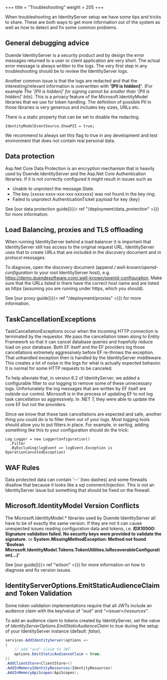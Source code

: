 +++
title = "Troubleshooting"
weight = 205
+++

When troubleshooting an IdentityServer setup we have some tips and tricks to share. These are both ways to get more information out of the system as well as how to detect and fix some common problems.

## General debugging advice
Duende IdentityServer is a security product and by design the error messages returned to a user or client application are very short. The actual error message is always written to the logs. The very first step in any troubleshooting should be to review the IdentityServer logs.

Another common issue is that the logs are redacted and that the interesting/relevant information is overwritten with **'[PII is hidden]'**. (For example *The '[PII is hidden]' for signing cannot be smaller than '[PII is hidden]' bits*). This is a privacy  feature of the Microsoft.IdentityModel libraries that we use for token handling. The definition of possible PII in those libraries is very generous and includes key sizes, URLs etc.

There is a static property that can be set to disable the redacting.
```
IdentityModelEventSource.ShowPII = true; 
```

We recommend to always set this flag to true in any development and test environment that does not contain real personal data.

## Data protection 
Asp.Net Core Data Protection is an encryption mechanism that is heavily used by Duende.IdentityServer and the Asp.Net Core Authentication libraries. If it is not correctly configured it might result in issues such as
* Unable to unprotect the message.State.
* The key {xxxxx-xxxx-xxx-xxx-xxxxxxx} was not found in the key ring.
* Failed to unprotect AuthenticationTicket payload for key {key}

See [our data protection guide]({{< ref "/deployment/data_protection" >}}) for more information.

## Load Balancing, proxies and TLS offloading
When running IdentityServer behind a load balancer it is important that IdentityServer still has access to the original request URL. IdentityServer uses that to create URLs that are included in the discovery document and in protocol messages.

To diagnose, open the discovery document (append */.well-known/openid-configuration* to your root IdentityServer host), e.g. https://demo.duendesoftware.com/.well-known/openid-configuration. Make sure that the URLs listed in there have the correct host name and are listed as https (assuming you are running under https, which you should).

See [our proxy guide]({{< ref "/deployment/proxies" >}}) for more information.

## TaskCancellationExceptions
TaskCancellationExceptions occur when the incoming HTTP connection is terminated by the requestor. We pass the cancellation token along to Entity Framework so that it can cancel database queries and hopefully reduce load on your database. Both EF itself and the EF providers log those cancellations extremely aggressively before EF re-throws the exception. That unhandled exception then is handled by the IdentityServer middleware. This creates a lot of noise in the logs for what is actually expected behavior. It is normal for some HTTP requests to be canceled.

To help alleviate that, in version 6.2 of IdentityServer, we added a configurable filter to our logging to remove some of these unnecessary logs. Unfortunately the log messages that are written by EF itself are outside our control. Microsoft is in the process of updating EF to not log task cancellation so aggressively. In .NET 7, they were able to update the core EF but not the providers.

Since we know that these task cancellations are expected and safe, another thing you could do is to filter them out of your logs. Most logging tools should allow you to put filters in place. For example, in serilog, adding something like this to your configuration should do the trick:

    Log.Logger = new LoggerConfiguration()
      .Filter
      .ByExcluding(logEvent => logEvent.Exception is OperationCanceledException)

## WAF Rules
Data protected data can contain '--' (two dashes) and some firewalls disallow that because it looks like a sql comment/injection. This is not an IdentityServer issue but something that should be fixed on the firewall.

## Microsoft.IdentityModel Version Conflicts
The Microsoft.IdentityModel.\* libraries used by Duende IdentityServer all have to be of exactly the same version. If they are not it can cause unexpected issues reading configuration data and tokens, i.e. **IDX10500: Signature validation failed. No security keys were provided to validate the signature.** or **System.MissingMethodException: Method not found 'Boolean Microsoft.IdentityModel.Tokens.TokenUtilities.IsRecoverableConfiguration(...)'**

See [our guide]({{< ref "wilson" >}}) for more information on how to diagnose and fix version issues.

## IdentityServerOptions.EmitStaticAudienceClaim and Token Validation

Some token validation implementations require that all JWTs
include an audience claim with the key/value of *"aud"* and *"&lt;issuer&gt;/resources"*.

To add an audience claim to tokens created by IdentityServer, set the
value of *IdentityServerOptions.EmitStaticAudienceClaim* to *true* during the setup
of your IdentityServer instance (default: *false*).

```csharp
services.AddIdentityServer(options =>
{
    // add "aud" claim to JWT
    options.EmitStaticAudienceClaim = true;
})
.AddClientStore<ClientStore>()
.AddInMemoryIdentityResources(IdentityResources)
.AddInMemoryApiScopes(ApiScopes);
```